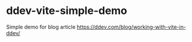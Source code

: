 # ddev-vite-simple-demo
Simple demo for blog article https://ddev.com/blog/working-with-vite-in-ddev/
